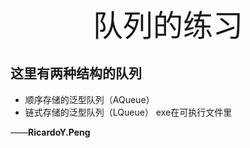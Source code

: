  <center><font size=7>队列的练习</center></font>
 
## 这里有两种结构的队列
* 顺序存储的泛型队列（AQueue）
* 链式存储的泛型队列（LQueue）
exe在可执行文件里

——**RicardoY.Peng**